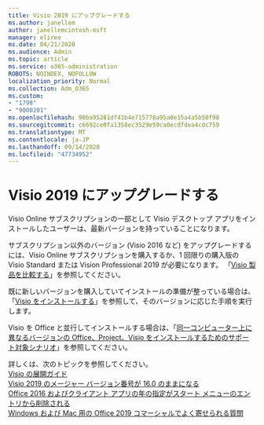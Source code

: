 ```yaml
---
title: Visio 2019 にアップグレードする
ms.author: janellem
author: janellemcintosh-msft
manager: eliree
ms.date: 04/21/2020
ms.audience: Admin
ms.topic: article
ms.service: o365-administration
ROBOTS: NOINDEX, NOFOLLOW
localization_priority: Normal
ms.collection: Adm_O365
ms.custom:
- "1798"
- "9000201"
ms.openlocfilehash: 90ba95281df41b4e715778a95a0e15a4a5b50f98
ms.sourcegitcommit: c6692ce0fa1358ec3529e59ca0ecdfdea4cdc759
ms.translationtype: MT
ms.contentlocale: ja-JP
ms.lasthandoff: 09/14/2020
ms.locfileid: "47734952"
---
```

# <a name="upgrade-to-visio-2019"></a>Visio 2019 にアップグレードする

Visio Online サブスクリプションの一部として Visio デスクトップ アプリをインストールしたユーザーは、最新バージョンを持っていることになります。 

サブスクリプション以外のバージョン (Visio 2016 など) をアップグレードするには、Visio Online サブスクリプションを購入するか、1 回限りの購入版の Visio Standard または Vision Professional 2019 が必要になります。 「[Visio 製品を比較する](https://products.office.com/visio/microsoft-visio-plans-and-pricing-compare-visio-options)」を参照してください。

既に新しいバージョンを購入していてインストールの準備が整っている場合は、「[Visio をインストールする](https://support.office.com/article/f98f21e3-aa02-4827-9167-ddab5b025710?wt.mc_id=OfficeAdm_ClientDIA_Alchemy1798)」を参照して、そのバージョンに応じた手順を実行します。 

Visio を Office と並行してインストールする場合は、「[同一コンピューター上に異なるバージョンの Office、Project、Visio をインストールするためのサポート対象シナリオ](https://docs.microsoft.com/deployoffice/install-different-office-visio-and-project-versions-on-the-same-computer)」を参照してください。

詳しくは、次のトピックを参照してください。<br>
[Visio の展開ガイド](https://docs.microsoft.com/deployoffice/deployment-guide-for-visio)<br>
[Visio 2019 のメージャー バージョン番号が 16.0 のままになる](https://docs.microsoft.com/deployoffice/office2019/overview#whats-stayed-the-same-in-office-2019)<br>
[Office 2016 およびクライアント アプリの年の指定がスタート メニューのエントリから削除される](https://support.office.com/article/8fe5e052-76d2-49de-af30-2e84ed3da907?wt.mc_id=OfficeAdm_ClientDIA_Alchemy1798)<br>
[Windows および Mac 用の Office 2019 コマーシャルでよく寄せられる質問](https://support.microsoft.com/help/4133312) 
